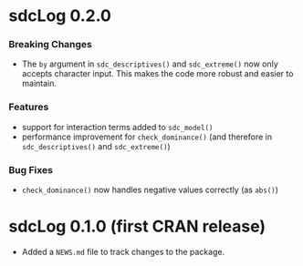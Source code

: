 # sdcLog 0.2.0

### Breaking Changes

* The `by` argument in `sdc_descriptives()` and `sdc_extreme()` now only accepts
character input. This makes the code more robust and easier to maintain.

### Features

* support for interaction terms added to `sdc_model()`
* performance improvement for `check_dominance()` (and therefore in
`sdc_descriptives()` and `sdc_extreme()`)

### Bug Fixes

* `check_dominance()` now handles negative values correctly (as `abs()`)


# sdcLog 0.1.0 (first CRAN release)

* Added a `NEWS.md` file to track changes to the package.
